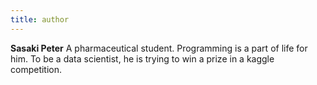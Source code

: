 ```yaml
---
title: author
---
```


**Sasaki Peter** A pharmaceutical student.
Programming is a part of life for him.
To be a data scientist, he is trying to win a prize in a kaggle competition.
